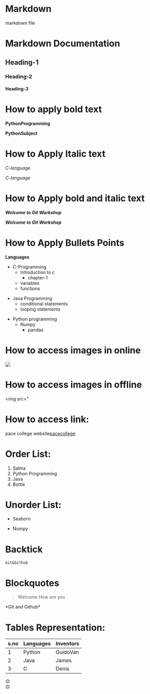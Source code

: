 # Markdown
markdown file


# Markdown Documentation

## Heading-1
### Heading-2
#### Heading-3

# How to apply bold text

**PythonProgramming**

__PythonSubject__

# How to Apply Italic text

*C-language*

_C-language_

# How to Apply bold and italic text

***Welcome to Git Workshop***

___Welcome to Git Workshop___

# How to Apply Bullets Points

**Languages**

+ C-Programming
     + Introduction to c
          + chapter-1
     + variables
     + functions

- Java Programming
     - conditional statements
     - looping statements
* Python programming
     * Numpy
       * pandas
# How to access images in online

<img src="https://www.cameraegg.org/wp-content/uploads/2015/02/Canon-EOS-M3-Sample-Images-4.jpg">
     
# How to access images in offline
     
<img src="     


# How to access link:

pace college website[pacecollege](https:\\pace.ac.in)
          
          
          
# Order List:
 
1. Salma
2. Python Programming
50. Java
90. Bottle
          
# Unorder List:
 
+ Seaborn
* Numpy          
          
# Backtick
``Git&Github``
          
# Blockquotes
 
> Welcome
> How
> are you
          
\*Git and Github\*          
          
# Tables Representation:
          
| s.no | Languages | Inventors |         
|------| ----------| ----------|
| 1    | Python    | GuidoVan  |
| 2    | Java      | James     |
| 3    | C         | Denis     |
          
:unamused:          
:blush:          
          
          
          
